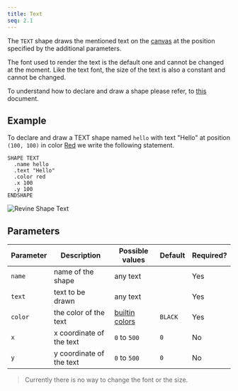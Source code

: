 ```yaml
---
title: Text
seq: 2.1
---
```


The `TEXT` shape draws the mentioned text on the [canvas](/docs/canvas) at the position specified by the additional parameters.

The font used to render the text is the default one and cannot be changed at the moment. Like the text font, the size of the text is also a constant and cannot be changed.  

To understand how to declare and draw a shape please refer, to [this](/docs/shapes) document.

## Example

To declare and draw a TEXT shape named `hello` with text "Hello" at position `(100, 100)` in color [Red](/docs/colors) we write the following statement.

```
SHAPE TEXT
  .name hello
  .text "Hello"
  .color red
  .x 100
  .y 100
ENDSHAPE
```

![Revine Shape Text](https://user-images.githubusercontent.com/4745789/136927615-725abceb-af4c-4eb6-8431-1ec7ce37a771.gif)

## Parameters

| Parameter | Description | Possible values | Default | Required? |
|------------|------------|-----------------|-----------|---------|
| `name`  |  name of the shape | any text |  |  Yes  |
| `text`  |  text to be drawn | any text |  |  Yes  |
| `color`  |  the color of the text | [builtin colors](/docs/colors) | `BLACK`  |  Yes  |
| `x`  |  x coordinate of the text | `0` to `500` | `0` |  No  |
| `y`  |  y coordinate of the text | `0` to `500` | `0`  |  No  |

> Currently there is no way to change the font or the size.
